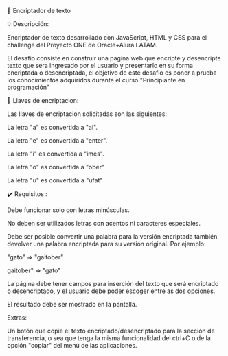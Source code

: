 🔏 Encriptador de texto


💡 Descripción:

Encriptador de texto desarrollado con JavaScript, HTML y CSS para el challenge del Proyecto ONE de Oracle+Alura LATAM.

El desafio consiste en construir una pagina web que encripte y desencripte texto que sera ingresado por el usuario y presentarlo en su forma encriptada o desencriptada, el objetivo de este desafio es poner a prueba los conocimientos adquiridos durante el curso "Principiante en programación"

🔑 Llaves de encriptacion:

Las llaves de encriptacion solicitadas son las siguientes:

La letra "a" es convertida a "ai".

La letra "e" es convertida a "enter".

La letra "i" es convertida a "imes".

La letra "o" es convertida a "ober"

La letra "u" es convertida a "ufat"

✔️ Requisitos :

Debe funcionar solo con letras minúsculas.

No deben ser utilizados letras con acentos ni caracteres especiales.

Debe ser posible convertir una palabra para la versión encriptada también devolver una palabra encriptada para su versión original.
Por ejemplo:

"gato" => "gaitober"

gaitober" => "gato"

La página debe tener campos para inserción del texto que será encriptado o desencriptado, y el usuario debe poder escoger entre as dos opciones.

El resultado debe ser mostrado en la pantalla.

Extras:

Un botón que copie el texto encriptado/desencriptado para la sección de transferencia, o sea que tenga la misma funcionalidad del ctrl+C o de la opción "copiar" del menú de las aplicaciones.

